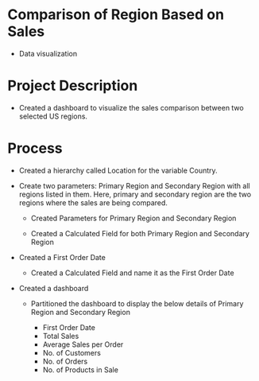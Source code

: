 # Comparison of Region Based on Sales
  * Data visualization
# Project Description
  * Created a dashboard to visualize the sales comparison between two selected US regions.
# Process
  * Created a hierarchy called Location for the variable Country.

  * Create two parameters: Primary Region and Secondary Region with all regions listed in them. Here, primary and secondary region are the two regions where the sales are being compared.

    * Created Parameters for Primary Region and Secondary Region

    * Created a Calculated Field for both Primary Region and Secondary Region

  * Created a First Order Date

    * Created a Calculated Field and name it as the First Order Date
  * Created a dashboard

    * Partitioned the dashboard to display the below details of Primary Region and Secondary Region

      * First Order Date
      * Total Sales
      * Average Sales per Order
      * No. of Customers
      * No. of Orders
      * No. of Products in Sale
